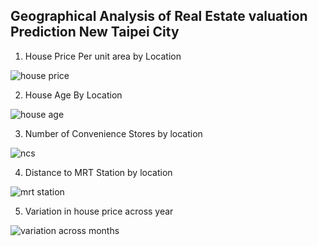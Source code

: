 
## Geographical Analysis of Real Estate valuation Prediction New Taipei City

  1. House Price Per unit area by Location

  ![house price](https://github.com/bhavesh2205/Real-Estate-Valuation-Prediction-New-Taipei-City/assets/114500492/26e3a078-5ef8-4500-bec8-04fff5174182)


  2. House Age By Location

  ![house age](https://github.com/bhavesh2205/Real-Estate-Valuation-Prediction-New-Taipei-City/assets/114500492/5b688f68-31db-4fc6-9e36-dcdd9b045841)


 3. Number of Convenience Stores by location

  ![ncs](https://github.com/bhavesh2205/Real-Estate-Valuation-Prediction-New-Taipei-City/assets/114500492/07c63922-c997-448a-b5ac-499e197a5b07)


 4. Distance to MRT Station by location

  ![mrt station](https://github.com/bhavesh2205/Real-Estate-Valuation-Prediction-New-Taipei-City/assets/114500492/940a543f-e6b0-4f09-863a-ab2bf706b0f5)

 5. Variation in house price across year

 
 ![variation across months](https://github.com/bhavesh2205/Real-Estate-Valuation-Prediction-New-Taipei-City/assets/114500492/d223afd9-c57e-4ebc-bce6-153e379474e6)

